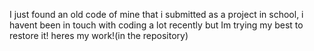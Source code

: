 I just found an old code of mine that i submitted as a project in school, i havent been in touch with coding a lot recently but 
Im trying my best to restore it!
heres my work!(in the repository)
